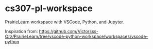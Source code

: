 # cs307-pl-workspace

PrairieLearn workspace with VSCode, Python, and Jupyter.

Inspiration from: <https://github.com/Victorsss-Orz/PrairieLearn/tree/vscode-python-workspace/workspaces/vscode-python>
